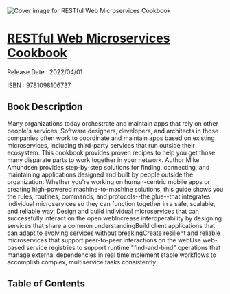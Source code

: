 ![Cover image for RESTful Web Microservices Cookbook](https://imgdetail.ebookreading.net/cover/cover/202109/EB9781098106737.jpg)

[RESTful Web Microservices Cookbook](https://ebookreading.net/view/book/RESTful+Web+Microservices+Cookbook-EB9781098106737_1.html "RESTful Web Microservices Cookbook")
====================================================================================================================

Release Date : 2022/04/01

ISBN : 9781098106737

Book Description
-----------------

Many organizations today orchestrate and maintain apps that rely on other people's services. Software designers, developers, and architects in those companies often work to coordinate and maintain apps based on existing microservices, including third-party services that run outside their ecosystem. This cookbook provides proven recipes to help you get those many disparate parts to work together in your network.
Author Mike Amundsen provides step-by-step solutions for finding, connecting, and maintaining applications designed and built by people outside the organization. Whether you're working on human-centric mobile apps or creating high-powered machine-to-machine solutions, this guide shows you the rules, routines, commands, and protocols--the glue--that integrates individual microservices so they can function together in a safe, scalable, and reliable way.
Design and build individual microservices that can successfully interact on the open webIncrease interoperability by designing services that share a common understandingBuild client applications that can adapt to evolving services without breakingCreate resilient and reliable microservices that support peer-to-peer interactions on the webUse web-based service registries to support runtime "find-and-bind" operations that manage external dependencies in real timeImplement stable workflows to accomplish complex, multiservice tasks consistently

Table of Contents
-----------------

